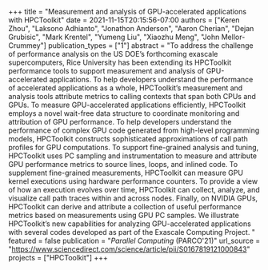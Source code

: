 +++
title = "Measurement and analysis of GPU-accelerated applications with HPCToolkit"
date = 2021-11-15T20:15:56-07:00
authors = ["Keren Zhou", "Laksono Adhianto", "Jonathon Anderson", "Aaron Cherian", "Dejan Grubisic", "Mark Krentel", "Yumeng Liu", "Xiaozhu Meng", "John Mellor-Crummey"]
publication_types = ["1"]
abstract = "To address the challenge of performance analysis on the US DOE’s forthcoming exascale supercomputers, Rice University has been extending its HPCToolkit performance tools to support measurement and analysis of GPU-accelerated applications. To help developers understand the performance of accelerated applications as a whole, HPCToolkit’s measurement and analysis tools attribute metrics to calling contexts that span both CPUs and GPUs. To measure GPU-accelerated applications efficiently, HPCToolkit employs a novel wait-free data structure to coordinate monitoring and attribution of GPU performance. To help developers understand the performance of complex GPU code generated from high-level programming models, HPCToolkit constructs sophisticated approximations of call path profiles for GPU computations. To support fine-grained analysis and tuning, HPCToolkit uses PC sampling and instrumentation to measure and attribute GPU performance metrics to source lines, loops, and inlined code. To supplement fine-grained measurements, HPCToolkit can measure GPU kernel executions using hardware performance counters. To provide a view of how an execution evolves over time, HPCToolkit can collect, analyze, and visualize call path traces within and across nodes. Finally, on NVIDIA GPUs, HPCToolkit can derive and attribute a collection of useful performance metrics based on measurements using GPU PC samples. We illustrate HPCToolkit’s new capabilities for analyzing GPU-accelerated applications with several codes developed as part of the Exascale Computing Project. "
featured = false
publication = "*Parallel Computing* (PARCO'21)"
url_source = "https://www.sciencedirect.com/science/article/pii/S0167819121000843"
projects = ["HPCToolkit"]
+++

